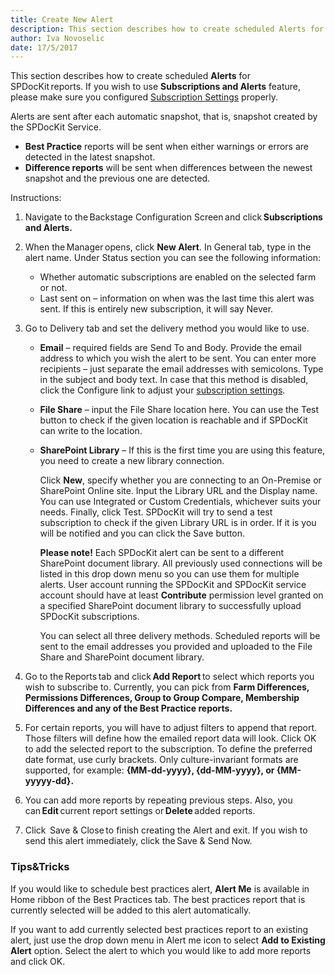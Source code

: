 ```yaml
---
title: Create New Alert
description: This section describes how to create scheduled Alerts for SPDocKit reports. Alerts are sent after each automatic snapshot, that is snapshot created by the SPDocKit Service.
author: Iva Novoselic
date: 17/5/2017
---
```

This section describes how to create scheduled __Alerts__ for SPDocKit reports. 
If you wish to use __Subscriptions and Alerts__ feature, please make sure you configured [Subscription Settings](#internal/get-to-know-spdockit/backstage-screen/options-wizard.md#subscription-settings) properly.

Alerts are sent after each automatic snapshot, that is, snapshot created by the SPDocKit Service.
  * __Best Practice__ reports will be sent when either warnings or errors are detected in the latest snapshot.
   * __Difference reports__ will be sent when differences between the newest snapshot and the previous one are detected.

Instructions:
1. Navigate to the Backstage Configuration Screen and click __Subscriptions and Alerts.__

1. When the Manager opens, click __New Alert__. In General tab, type in the alert name. Under Status section you can see the following information:
   * Whether automatic subscriptions are enabled on the selected farm or not.
   * Last sent on – information on when was the last time this alert was sent. If this is entirely new subscription, it will say Never.

1. Go to Delivery tab and set the delivery method you would like to use.

    * __Email__ – required fields are Send To and Body. Provide the email address to which you wish the alert to be sent. You can enter more recipients – just separate the email addresses with semicolons. Type in the subject and body text. In case that this method is disabled, click the Configure link to adjust your [subscription settings](#internal/get-to-know-spdockit/backstage-screen/options-wizard.md#snapshot-options).
    * __File Share__ – input the File Share location here. You can use the Test button to check if the given location is reachable and if SPDocKit can write to the location.
    * __SharePoint Library__ – If this is the first time you are using this feature, you need to create a new library connection. 
    
        Click __New__, specify whether you are connecting to an On-Premise or SharePoint Online site. Input the Library URL and the Display name. You can use Integrated or Custom Credentials, whichever suits your needs. Finally, click Test. SPDocKit will try to send a test subscription to check if the given Library URL is in order. If it is you will be notified and you can click the Save button.
        
       __Please note!__ Each SPDocKit alert can be sent to a different SharePoint document library. All previously used connections will be listed in this drop down menu so you can use them for multiple alerts. User account running the SPDocKit and SPDocKit service account should have at least __Contribute__ permission level granted on a specified SharePoint document library to successfully upload SPDocKit subscriptions.

       You can select all three delivery methods. Scheduled reports will be sent to the email addresses you provided and uploaded to the File Share and SharePoint document library.

1. Go to the Reports tab and click __Add Report__ to select which reports you wish to subscribe to. Currently, you can pick from __Farm Differences, Permissions Differences, Group to Group Compare, Membership Differences and any of the Best Practice reports.__

1. For certain reports, you will have to adjust filters to append that report. Those filters will define how the emailed report data will look. Click OK to add the selected report to the subscription. To define the preferred date format, use curly brackets. Only culture-invariant formats are supported, for example: __{MM-dd-yyyy}, {dd-MM-yyyy}, or {MM-yyyyy-dd}.__
1. You can add more reports by repeating previous steps. Also, you can __Edit__ current report settings or __Delete__ added reports.
1. Click  Save & Close to finish creating the Alert and exit. If you wish to send this alert immediately, click the Save & Send Now.

### Tips&Tricks

If you would like to schedule best practices alert, __Alert Me__ is available in Home ribbon of the Best Practices tab. The best practices report that is currently selected will be added to this alert automatically. 

If you want to add currently selected best practices report to an existing alert, just use the drop down menu in Alert me icon to select __Add to Existing Alert__ option. Select the alert to which you would like to add more reports and click OK.